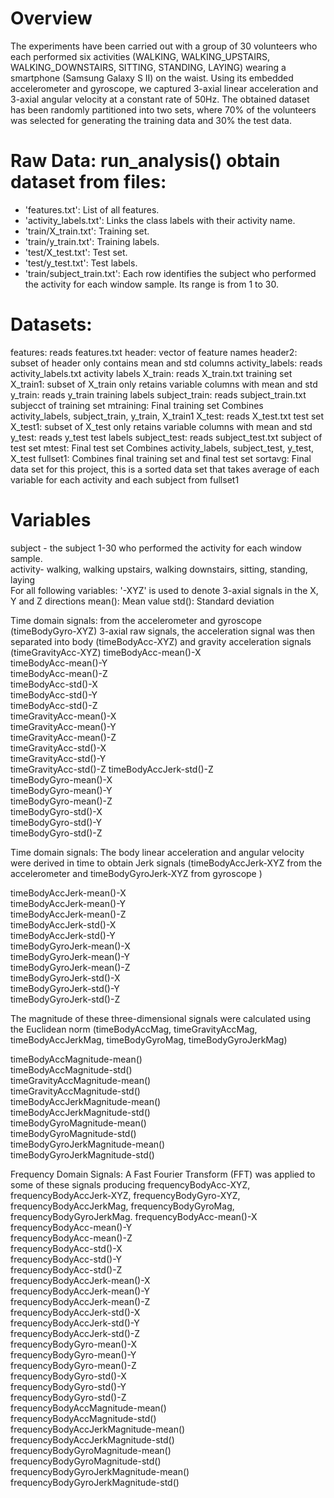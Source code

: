 Overview
======================================
The experiments have been carried out with a group of 30 volunteers who each performed six activities (WALKING, WALKING_UPSTAIRS, WALKING_DOWNSTAIRS, SITTING, STANDING, LAYING) wearing a smartphone (Samsung Galaxy S II) on the waist. Using its embedded accelerometer and gyroscope, we captured 3-axial linear acceleration and 3-axial angular velocity at a constant rate of 50Hz. The obtained dataset has been randomly partitioned into two sets, where 70% of the volunteers was selected for generating the training data and 30% the test data. 

Raw Data: run_analysis() obtain dataset from files:
===============================================
- 'features.txt': List of all features.
- 'activity_labels.txt': Links the class labels with their activity name.
- 'train/X_train.txt': Training set.
- 'train/y_train.txt': Training labels.
- 'test/X_test.txt': Test set.
- 'test/y_test.txt': Test labels.
- 'train/subject_train.txt': Each row identifies the subject who performed the activity for each window sample. Its range is from 1 to 30. 

Datasets:
========
features: reads features.txt
header: vector of feature names
header2: subset of header only contains mean and std columns
activity_labels: reads activity_labels.txt activity labels
X_train: reads X_train.txt training set
X_train1: subset of X_train only retains variable columns with mean and std
y_train: reads y_train training labels
subject_train: reads subject_train.txt subjecct of training set
mtraining: Final training set Combines activity_labels, subject_train, y_train, X_train1
X_test: reads X_test.txt test set
X_test1: subset of X_test only retains variable columns with mean and std
y_test: reads y_test test labels
subject_test: reads subject_test.txt subject of test set
mtest: Final test set Combines activity_labels, subject_test, y_test, X_test
fullset1: Combines final training set and final test set
sortavg: Final data set for this project, this is a sorted data set that takes average of each variable for each activity and each subject from fullset1

Variables
=========

subject - the subject 1-30 who performed the activity for each window sample.                       
activity- walking, walking upstairs, walking downstairs, sitting, standing, laying     
For all following variables: 
'-XYZ' is used to denote 3-axial signals in the X, Y and Z directions
mean(): Mean value
std(): Standard deviation

Time domain signals: from the accelerometer and gyroscope (timeBodyGyro-XYZ) 3-axial raw signals, the acceleration signal was then separated into body (timeBodyAcc-XYZ) and gravity acceleration signals (timeGravityAcc-XYZ)
timeBodyAcc-mean()-X               
timeBodyAcc-mean()-Y                 
timeBodyAcc-mean()-Z                  
timeBodyAcc-std()-X                  
timeBodyAcc-std()-Y                
timeBodyAcc-std()-Z                  
timeGravityAcc-mean()-X               
timeGravityAcc-mean()-Y              
timeGravityAcc-mean()-Z               
timeGravityAcc-std()-X               
timeGravityAcc-std()-Y              
timeGravityAcc-std()-Z 
timeBodyAccJerk-std()-Z              
timeBodyGyro-mean()-X                 
timeBodyGyro-mean()-Y                
timeBodyGyro-mean()-Z                 
timeBodyGyro-std()-X                 
timeBodyGyro-std()-Y                  
timeBodyGyro-std()-Z      

Time domain signals: The body linear acceleration and angular velocity were derived in time to obtain Jerk signals (timeBodyAccJerk-XYZ from the accelerometer and timeBodyGyroJerk-XYZ from gyroscope )

timeBodyAccJerk-mean()-X             
timeBodyAccJerk-mean()-Y             
timeBodyAccJerk-mean()-Z              
timeBodyAccJerk-std()-X              
timeBodyAccJerk-std()-Y               
timeBodyGyroJerk-mean()-X             
timeBodyGyroJerk-mean()-Y            
timeBodyGyroJerk-mean()-Z             
timeBodyGyroJerk-std()-X             
timeBodyGyroJerk-std()-Y              
timeBodyGyroJerk-std()-Z   

The magnitude of these three-dimensional signals were calculated using the Euclidean norm (timeBodyAccMag, timeGravityAccMag, timeBodyAccJerkMag, timeBodyGyroMag, timeBodyGyroJerkMag)

timeBodyAccMagnitude-mean()           
timeBodyAccMagnitude-std()           
timeGravityAccMagnitude-mean()        
timeGravityAccMagnitude-std()        
timeBodyAccJerkMagnitude-mean()       
timeBodyAccJerkMagnitude-std()       
timeBodyGyroMagnitude-mean()          
timeBodyGyroMagnitude-std()          
timeBodyGyroJerkMagnitude-mean()      
timeBodyGyroJerkMagnitude-std()  

Frequency Domain Signals:
A Fast Fourier Transform (FFT) was applied to some of these signals producing frequencyBodyAcc-XYZ, frequencyBodyAccJerk-XYZ, frequencyBodyGyro-XYZ, frequencyBodyAccJerkMag, frequencyBodyGyroMag, frequencyBodyGyroJerkMag. 
frequencyBodyAcc-mean()-X             
frequencyBodyAcc-mean()-Y            
frequencyBodyAcc-mean()-Z             
frequencyBodyAcc-std()-X             
frequencyBodyAcc-std()-Y              
frequencyBodyAcc-std()-Z             
frequencyBodyAccJerk-mean()-X         
frequencyBodyAccJerk-mean()-Y        
frequencyBodyAccJerk-mean()-Z         
frequencyBodyAccJerk-std()-X         
frequencyBodyAccJerk-std()-Y          
frequencyBodyAccJerk-std()-Z         
frequencyBodyGyro-mean()-X            
frequencyBodyGyro-mean()-Y           
frequencyBodyGyro-mean()-Z            
frequencyBodyGyro-std()-X            
frequencyBodyGyro-std()-Y             
frequencyBodyGyro-std()-Z            
frequencyBodyAccMagnitude-mean()      
frequencyBodyAccMagnitude-std()      
frequencyBodyAccJerkMagnitude-mean()  
frequencyBodyAccJerkMagnitude-std()  
frequencyBodyGyroMagnitude-mean()     
frequencyBodyGyroMagnitude-std()     
frequencyBodyGyroJerkMagnitude-mean() 
frequencyBodyGyroJerkMagnitude-std() 
